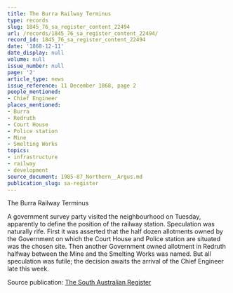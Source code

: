 ```yaml
---
title: The Burra Railway Terminus
type: records
slug: 1845_76_sa_register_content_22494
url: /records/1845_76_sa_register_content_22494/
record_id: 1845_76_sa_register_content_22494
date: '1868-12-11'
date_display: null
volume: null
issue_number: null
page: '2'
article_type: news
issue_reference: 11 December 1868, page 2
people_mentioned:
- Chief Engineer
places_mentioned:
- Burra
- Redruth
- Court House
- Police station
- Mine
- Smelting Works
topics:
- infrastructure
- railway
- development
source_document: 1985-87_Northern__Argus.md
publication_slug: sa-register
---
```


The Burra Railway Terminus

A government survey party visited the neighbourhood on Tuesday, apparently to define the position of the railway station.  Speculation was naturally rife.  First it was asserted that the half dozen allotments owned by the Government on which the Court House and Police station are situated was the chosen site.  Then another Government owned allotment in Redruth halfway between the Mine and the Smelting Works was named.  But all speculation was futile; the decision awaits the arrival of the Chief Engineer late this week.

Source publication: [The South Australian Register](/publications/sa-register/)
